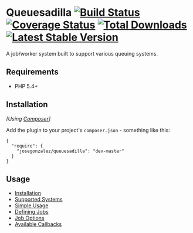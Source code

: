 # Queuesadilla [![Build Status](https://travis-ci.org/josegonzalez/php-queuesadilla.png?branch=master)](https://travis-ci.org/josegonzalez/php-queuesadilla) [![Coverage Status](https://coveralls.io/repos/josegonzalez/php-queuesadilla/badge.png?branch=master)](https://coveralls.io/r/josegonzalez/php-queuesadilla?branch=master) [![Total Downloads](https://poser.pugx.org/josegonzalez/queuesadilla/d/total.png)](https://packagist.org/packages/josegonzalez/queuesadilla) [![Latest Stable Version](https://poser.pugx.org/josegonzalez/queuesadilla/v/stable.png)](https://packagist.org/packages/josegonzalez/queuesadilla)

A job/worker system built to support various queuing systems.

## Requirements

- PHP 5.4+

## Installation

_[Using [Composer](http://getcomposer.org/)]_

Add the plugin to your project's `composer.json` - something like this:

```composer
{
  "require": {
    "josegonzalez/queuesadilla": "dev-master"
  }
}
```

## Usage

- [Installation](/docs/php-queuesadilla/installation.md)
- [Supported Systems](/docs/php-queuesadilla/supported-systems.md)
- [Simple Usage](/docs/php-queuesadilla/simple-usage.md)
- [Defining Jobs](/docs/php-queuesadilla/defining-jobs.md)
- [Job Options](/docs/php-queuesadilla/job-options.md)
- [Available Callbacks](/docs/php-queuesadilla/callbacks.md)
